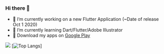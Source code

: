### Hi there 👋


- 🔭 I’m currently working on a new Flutter Application (~Date of release Oct 1 2020)
- 🌱 I’m currently learning Dart/Flutter/Adobe Illustrator
- :tada: Download my apps on [Google Play](https://play.google.com/store/apps/dev?id=5420160174600557858)

![](https://github-readme-stats.vercel.app/api?username=HoussemTN&count_private=true&theme=default&show_icons=true)
[![Top Langs](https://github-readme-stats.vercel.app/api/top-langs/?username=HoussemTN)]
